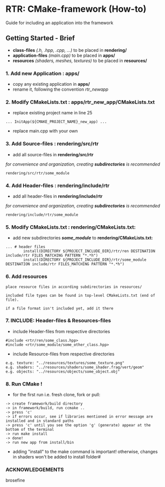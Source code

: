 # RTR: CMake-framework (How-to)

Guide for including an application into the framework

## Getting Started - Brief

* **class-files** *(.h, .hpp, .cpp, ...)* to be placed in **rendering/** 
* **application-files** *(main.cpp)* to be placed in **apps/**
* **resources** *(shaders, meshes, textures)* to be placed in  **resources/**


### 1. Add new Application  : apps/

* copy any existing application in **apps/**
* rename it, following the convention *rtr_newapp*

### 2. Modify CMakeLists.txt  : apps/rtr_new_app/CMakeLists.txt

* replace existing project name in line 25

```
... InitApp(${CMAKE_PROJECT_NAME}_new_app) ...
```

* replace main.cpp with your own

### 3. Add Source-files  : rendering/src/rtr

* add all source-files in **rendering/src/rtr**

*for convenience and organization, creating **subdirectories** is recommended*

```
rendering/src/rtr/some_module
```

### 4. Add Header-files  : rendering/include/rtr

* add all header-files in **rendering/include/rtr**

*for convenience and organization, creating **subdirectories** is recommended*

```
rendering/include/rtr/some_module
```

### 5. Modify CMakeLists.txt  : rendering/CMakeLists.txt:

* add new subdirectories ***some_module*** to **rendering/CMakeLists.txt:**

```
...	# header files 
		install(DIRECTORY ${PROJECT_INCLUDE_DIR}/rtr/ren DESTINATION include/rtr FILES_MATCHING PATTERN "*.*h")
		install(DIRECTORY ${PROJECT_INCLUDE_DIR}/rtr/some_module DESTINATION include/rtr FILES_MATCHING PATTERN "*.*h")
```

### 6. Add resources

```
place resource files in according subdirectories in resources/

included file types can be found in top-level CMakeLists.txt (end of file).

if a file format isn't included yet, add it there
```

### 7. INCLUDE:	 Header-files & Resources-files

* include Header-files from respective directories

```
#include <rtr/ren/some_class.hpp>
#include <rtr/some_module/some_other_class.hpp>
```

* include Resource-files from respective directories

```
e.g. texture: "../resources/textures/some_texture.png"
e.g. shaders: "../resources/shaders/some_shader.frag/vert/geom"
e.g. objects: "../resources/objects/some_object.obj"

```

### 8. Run CMake !

* for the first run i.e. fresh clone, fork or pull:

```
-> create framework/build directory
-> in framework/build, run ccmake ..
-> press 'c' 
-> if errors occur, see if libraries mentioned in error message are installed and in standard paths
-> press 'c' until you see the option 'g' (generate) appear at the bottom of the terminal
-> run make install
-> done!
-> run new app from install/bin
```

* adding "install" to the make command is important! otherwise, changes in shaders won't be added to install folder#


### ACKNOWLEDGEMENTS

brosefine